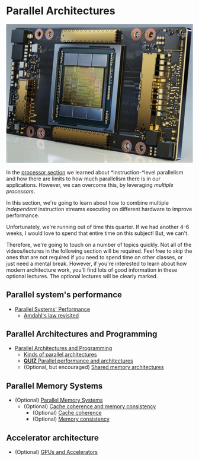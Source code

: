 # Parallel Architectures

![Picture of NVIDIA Ampere architecture](./ampere.png)

In the [processor section](../processor/index.md) we learned about *instruction-*level parallelism and how there are limits to how much parallelism there is in our applications.
However, we can overcome this, by leveraging *multiple processors*.

In this section, we're going to learn about how to combine multiple *independent* instruction streams executing on different hardware to improve performance.

Unfortunately, we're running out of time this quarter.
If we had another 4-6 weeks, I would love to spend that entire time on this subject!
But, we can't.

Therefore, we're going to touch on a number of topics quickly.
Not all of the videos/lectures in the following section will be required.
Feel free to skip the ones that are not required if you need to spend time on other classes, or just need a mental break.
However, if you're interested to learn about how modern architecture work, you'll find lots of good information in these optional lectures.
The optional lectures will be clearly marked.

## Parallel system's performance

* [Parallel Systems' Performance](./performance.md)
  * [Amdahl's law revisited](./performance.md#amdahl-s-law-revisted)

## Parallel Architectures and Programming

* [Parallel Architectures and Programming](./architectures.md)
  * [Kinds of parallel architectures](./architectures.md#kinds-of-parallel-architectures)
  * [**QUIZ** Parallel performance and architectures](./architectures.md#quiz-parallel-performance-and-architectures)
  * (Optional, but encouraged) [Shared memory architectures](./architectures.md#shared-memory-architectures)

## Parallel Memory Systems

* (Optional) [Parallel Memory Systems](./memory.md)
  * (Optional) [Cache coherence and memory consistency](./memory.md#cache-coherence-and-memory-consistency)
    * (Optional) [Cache coherence](./memory.md#cache-coherence)
    * (Optional) [Memory consistency](./memory.md#memory-consistency)

## Accelerator architecture

* (Optional) [GPUs and Accelerators](./accelerators.md)
